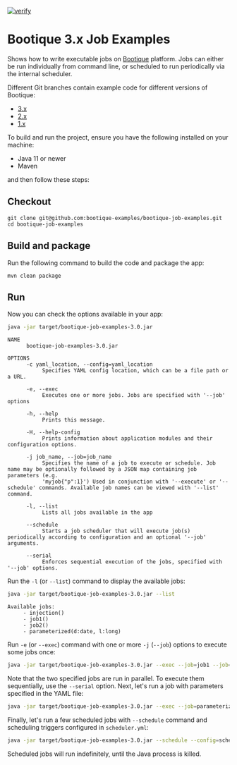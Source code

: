 [![verify](https://github.com/bootique-examples/bootique-job-examples/actions/workflows/verify.yml/badge.svg)](https://github.com/bootique-examples/bootique-job-examples/actions/workflows/verify.yml)

# Bootique 3.x Job Examples

Shows how to write executable jobs on [Bootique](http://bootique.io) platform. Jobs can either be run individually from command line, 
or scheduled to run periodically via the internal scheduler.

Different Git branches contain example code for different versions of Bootique:

* [3.x](https://github.com/bootique-examples/bootique-job-examples/tree/3.x)
* [2.x](https://github.com/bootique-examples/bootique-job-examples/tree/2.x)
* [1.x](https://github.com/bootique-examples/bootique-job-examples/tree/1.x)

To build and run the project, ensure you have the following installed on your machine:

* Java 11 or newer
* Maven

and then follow these steps:

## Checkout
```
git clone git@github.com:bootique-examples/bootique-job-examples.git
cd bootique-job-examples
```

## Build and package

Run the following command to build the code and package the app:
```
mvn clean package
```

## Run

Now you can check the options available in your app:

```bash
java -jar target/bootique-job-examples-3.0.jar
```

```
NAME
      bootique-job-examples-3.0.jar

OPTIONS
      -c yaml_location, --config=yaml_location
           Specifies YAML config location, which can be a file path or a URL.

      -e, --exec
           Executes one or more jobs. Jobs are specified with '--job' options

      -h, --help
           Prints this message.

      -H, --help-config
           Prints information about application modules and their configuration options.

      -j job_name, --job=job_name
           Specifies the name of a job to execute or schedule. Job name may be optionally followed by a JSON map containing job parameters (e.g.
           'myjob{"p":1}') Used in conjunction with '--execute' or '--schedule' commands. Available job names can be viewed with '--list' command.

      -l, --list
           Lists all jobs available in the app

      --schedule
           Starts a job scheduler that will execute job(s) periodically according to configuration and an optional '--job' arguments.

      --serial
           Enforces sequential execution of the jobs, specified with '--job' options.
```

Run the `-l` (or `--list`) command to display the available jobs:

```bash
java -jar target/bootique-job-examples-3.0.jar --list
```

```
Available jobs:
     - injection()
     - job1()
     - job2()
     - parameterized(d:date, l:long)
```

Run `-e` (or `--exec`) command with one or more `-j` (`--job`) options to execute some jobs once:

```bash
java -jar target/bootique-job-examples-3.0.jar --exec --job=job1 --job=job2
```

Note that the two specified jobs are run in parallel. To execute them sequentially, use the `--serial` option. Next,
let's run a job with parameters specified in the YAML file:

```bash
java -jar target/bootique-job-examples-3.0.jar --exec --job=parameterized --config=params.yml
```
Finally, let's run a few scheduled jobs with `--schedule` command and scheduling triggers configured in `scheduler.yml`:
```bash
java -jar target/bootique-job-examples-3.0.jar --schedule --config=scheduler.yml
```
Scheduled jobs will run indefinitely, until the Java process is killed. 
